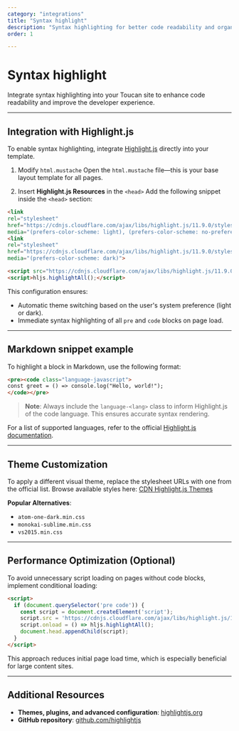 ```yaml
---
category: "integrations"
title: "Syntax highlight"
description: "Syntax highlighting for better code readability and organization"
order: 1

---
```


# Syntax highlight

Integrate syntax highlighting into your Toucan site to enhance code readability and improve the developer experience.

---

## Integration with Highlight.js

To enable syntax highlighting, integrate [Highlight.js](https://highlightjs.org/) directly into your template.

1. Modify `html.mustache`
  Open the `html.mustache` file—this is your base layout template for all pages.

2. Insert **Highlight.js Resources** in the `<head>`
  Add the following snippet inside the `<head>` section:

  ```html
  <link
  rel="stylesheet"
  href="https://cdnjs.cloudflare.com/ajax/libs/highlight.js/11.9.0/styles/github.min.css"
  media="(prefers-color-scheme: light), (prefers-color-scheme: no-preference)">
  <link
  rel="stylesheet"
  href="https://cdnjs.cloudflare.com/ajax/libs/highlight.js/11.9.0/styles/github-dark.min.css"
  media="(prefers-color-scheme: dark)">

  <script src="https://cdnjs.cloudflare.com/ajax/libs/highlight.js/11.9.0/highlight.min.js"></script>
  <script>hljs.highlightAll();</script>
  ```

This configuration ensures:

- Automatic theme switching based on the user's system preference (light or dark).
- Immediate syntax highlighting of all `pre` and `code` blocks on page load.

---

## Markdown snippet example

To highlight a block in Markdown, use the following format:

```html
<pre><code class="language-javascript">
const greet = () => console.log("Hello, world!");
</code></pre>
```

> **Note**: Always include the `language-<lang>` class to inform Highlight.js of the code language. This ensures accurate syntax rendering.

For a list of supported languages, refer to the official [Highlight.js documentation](https://highlightjs.readthedocs.io/en/latest/supported-languages.html).

---

## Theme Customization

To apply a different visual theme, replace the stylesheet URLs with one from the official list.
Browse available styles here: [CDN Highlight.js Themes](https://cdnjs.com/libraries/highlight.js/11.9.0)

**Popular Alternatives**:

- `atom-one-dark.min.css`
- `monokai-sublime.min.css`
- `vs2015.min.css`

---

## Performance Optimization (Optional)

To avoid unnecessary script loading on pages without code blocks, implement conditional loading:

```html
<script>
  if (document.querySelector('pre code')) {
    const script = document.createElement('script');
    script.src = 'https://cdnjs.cloudflare.com/ajax/libs/highlight.js/11.9.0/highlight.min.js';
    script.onload = () => hljs.highlightAll();
    document.head.appendChild(script);
  }
</script>
```

This approach reduces initial page load time, which is especially beneficial for large content sites.

---

## Additional Resources

- **Themes, plugins, and advanced configuration**: [highlightjs.org](https://highlightjs.org/)
- **GitHub repository**: [github.com/highlightjs](https://github.com/highlightjs/highlight.js)
